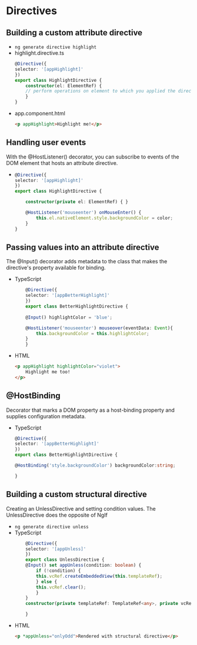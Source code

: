 # Directives

## Building a custom attribute directive

- ``` ng generate directive highlight ```
- highlight.directive.ts
    ``` typescript
    @Directive({
    selector: '[appHighlight]'
    })
    export class HighlightDirective {
        constructor(el: ElementRef) {
        // perform operations on element to which you applied the directive
        }
    } 
    ```
- app.component.html
    ``` HTML
    <p appHighlight>Highlight me!</p>
    ```

## Handling user events

With the @HostListener() decorator, you can subscribe to events of the DOM element that hosts an attribute directive.

-   ``` typescript
    @Directive({
    selector: '[appHighlight]'
    })
    export class HighlightDirective {

        constructor(private el: ElementRef) { }

        @HostListener('mouseenter') onMouseEnter() {
            this.el.nativeElement.style.backgroundColor = color;
        }
    }
    ```

## Passing values into an attribute directive

The @Input() decorator adds metadata to the class that makes the directive's property available for binding.

-   TypeScript
    ``` typescript
        @Directive({
        selector: '[appBetterHighlight]'
        })
        export class BetterHighlightDirective {
        
        @Input() highlightColor = 'blue';

        @HostListener('mouseenter') mouseover(eventData: Event){
            this.backgroundColor = this.highlightColor;
        }
        }
    ```
-   HTML
    ``` HTML
    <p appHighlight highlightColor="violet">
        Highlight me too!
    </p>

## @HostBinding

Decorator that marks a DOM property as a host-binding property and supplies configuration metadata.

-   TypeScript
    ``` typescript
    @Directive({
    selector: '[appBetterHighlight]'
    })
    export class BetterHighlightDirective {

    @HostBinding('style.backgroundColor') backgroundColor:string;

    }

## Building a custom structural directive
Creating an UnlessDirective and setting condition values. The UnlessDirective does the opposite of NgIf
-   ``` ng generate directive unless ```
-   TypeScript
    ``` Typescript
        @Directive({
        selector: '[appUnless]'
        })
        export class UnlessDirective {
        @Input() set appUnless(condition: boolean) {
            if (!condition) {
            this.vcRef.createEmbeddedView(this.templateRef);
            } else {
            this.vcRef.clear();
            }
        }
        constructor(private templateRef: TemplateRef<any>, private vcRef: ViewContainerRef) { }

        }
    ```
-   HTML
    ``` HTML
    <p *appUnless="onlyOdd">Rendered with structural directive</p>
    ```
